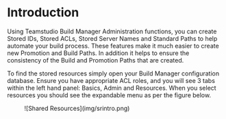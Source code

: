 # Introduction

Using Teamstudio Build Manager Administration functions, you can create Stored IDs, Stored ACLs, Stored Server Names and Standard Paths to help automate your build process. These features make it much easier to create new Promotion and Build Paths. In addition it helps to ensure the consistency of the Build and Promotion Paths that are created. 

To find the stored resources simply open your Build Manager configuration database. Ensure you have appropriate ACL roles, and you will see 3 tabs within the left hand panel:  Basics, Admin and Resources. When you select resources you should see the expandable menu as per the figure below.

<figure markdown="1">
  ![Shared Resources](img/srintro.png)
</figure>



